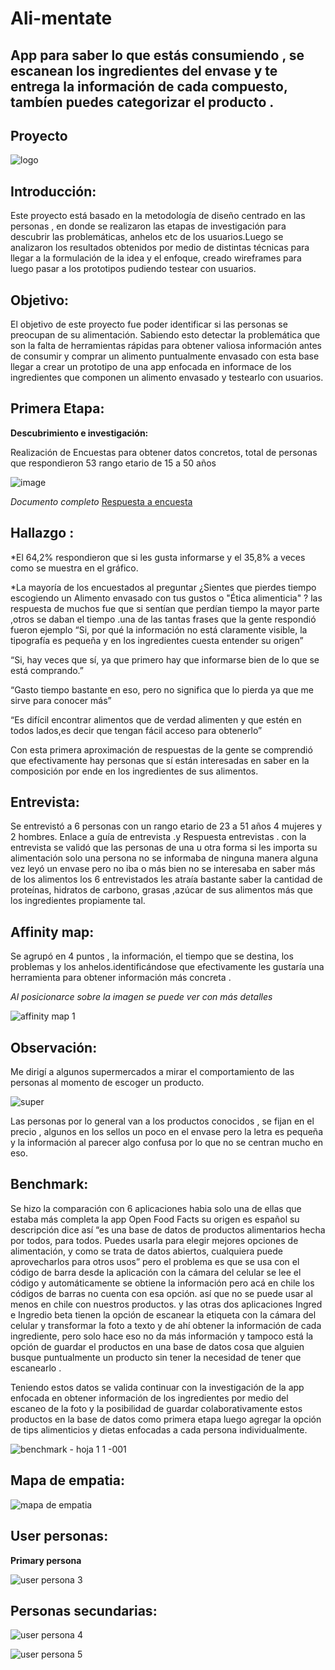 # Ali-mentate
App para saber lo que estás consumiendo , se escanean los ingredientes del envase y te entrega la información de cada compuesto, tambíen puedes categorizar el producto . 
----------------------------------------------------------------------------------------------------------------------------------------
## Proyecto

![logo](https://user-images.githubusercontent.com/32287185/37885967-8311f69e-308e-11e8-9e36-9fc7f3ab1d15.png)


## Introducción:

Este proyecto está basado en la metodología de diseño  centrado en las personas , en donde se realizaron las etapas de investigación para descubrir las problemáticas, anhelos etc de los usuarios.Luego se analizaron los resultados obtenidos por medio de distintas técnicas para llegar a la formulación de la idea y el enfoque, creado wireframes para luego pasar a los prototipos pudiendo testear con usuarios.

## Objetivo:

El objetivo de este proyecto fue poder identificar si las personas se preocupan de su alimentación. Sabiendo esto detectar la problemática que son la falta de herramientas rápidas para obtener valiosa información antes de consumir y comprar un alimento puntualmente envasado  con esta base llegar a crear un prototipo de una app enfocada en informace de los ingredientes que componen un alimento envasado y testearlo con usuarios.

## Primera Etapa:
 **Descubrimiento e investigación:**

Realización de Encuestas para obtener datos concretos, total de personas que respondieron 53 rango etario de 15 a 50 años 
 
![image](https://user-images.githubusercontent.com/32287185/37885853-de137ffa-308d-11e8-8cfd-37def5380289.png)

*Documento completo* [Respuesta a encuesta](https://drive.google.com/open?id=1LcauZIVhajTIeal0Ndt02apqwhlr7ARD33VJJu1Hc5Y)

## Hallazgo :

*El 64,2% respondieron que si les gusta informarse y el 35,8% a veces como se muestra en el gráfico.

*La mayoría de los encuestados al preguntar ¿Sientes que pierdes tiempo escogiendo un Alimento envasado con tus gustos o "Ética alimenticia" ? las respuesta de muchos fue que si sentían que perdían tiempo la mayor parte ,otros se daban el tiempo .una de las tantas frases que la gente respondió fueron  ejemplo 
“Si, por qué la información no está claramente visible, la tipografía es pequeña y en los ingredientes cuesta entender su origen”

“Si, hay veces que sí, ya que primero hay que informarse bien de lo que se está comprando.”

“Gasto tiempo bastante en eso, pero no significa que lo pierda ya que me sirve para conocer más”

“Es difícil encontrar alimentos que de verdad alimenten y que estén en todos lados,es decir que tengan fácil acceso para obtenerlo”


Con esta primera aproximación de respuestas de la gente se  comprendió que efectivamente hay personas que sí están interesadas en saber en la composición por ende en los  ingredientes de sus alimentos. 


## Entrevista:

Se entrevistó a 6 personas con un rango etario de 23 a 51 años 4 mujeres y 2 hombres. Enlace a guía de entrevista .y  Respuesta entrevistas .
con la entrevista se validó que las personas de una u otra forma si les importa su alimentación solo una persona no se informaba de ninguna manera alguna vez leyó un envase pero no iba o más bien no se interesaba en saber más de los alimentos  los 6 entrevistados les atraía bastante saber la cantidad de proteínas, hidratos de carbono, grasas ,azúcar de sus alimentos más que los ingredientes propiamente tal.

## Affinity map:

Se agrupó en 4 puntos , la información, el tiempo que se destina, los problemas y los anhelos.identificándose que efectivamente  les gustaría una herramienta para obtener información más concreta .

*Al posicionarce sobre la imagen se puede ver con más detalles*

![affinity map 1](https://user-images.githubusercontent.com/32287185/37947759-224f775c-3163-11e8-8a8a-f1b2a9e5a58c.jpg)

## Observación:
Me dirigí a algunos supermercados a mirar el comportamiento  de las personas al momento de escoger un producto.

![super](https://user-images.githubusercontent.com/32287185/37947983-3de6771c-3164-11e8-8203-6c788ebe12dc.jpg)

Las personas por lo general van a los productos conocidos , se fijan en el precio , algunos en los sellos un poco en el envase pero la letra es pequeña y la información al parecer algo confusa por lo que no se centran mucho en eso.


## Benchmark:

Se hizo la comparación con 6 aplicaciones habia solo una de ellas que estaba más completa la app Open Food Facts su origen es español su descripción dice así “es una base de datos de productos alimentarios hecha por todos, para todos.
Puedes usarla para elegir mejores opciones de alimentación, y como se trata de datos abiertos, cualquiera puede aprovecharlos para otros usos” pero el problema es que se usa con el código de barra desde la aplicación  con la cámara del celular se lee el código y automáticamente se obtiene la información pero acá en chile los códigos de barras no cuenta con esa opción. así que no se puede usar al menos en chile con nuestros productos.
y las otras dos aplicaciones Ingred e Ingredio beta tienen la opción de escanear la etiqueta con la cámara del celular y transformar la foto a texto y de ahí obtener la información de cada ingrediente, pero solo hace eso no da más información y tampoco está la opción de guardar el productos en una base de datos cosa que alguien busque puntualmente un producto sin tener la necesidad de tener que escanearlo  .
 
Teniendo estos datos se valida continuar con la investigación de la app enfocada en obtener información de los ingredientes por medio del escaneo de la foto y la posibilidad de  guardar colaborativamente estos productos en la base de datos como primera etapa luego agregar la opción de tips alimenticios y dietas enfocadas a cada persona individualmente. 

![benchmark - hoja 1 1 -001](https://user-images.githubusercontent.com/32287185/37948217-88285c40-3165-11e8-9c52-a45673ed4cb8.jpg)

## Mapa de empatia:

![mapa de empatia](https://user-images.githubusercontent.com/32287185/37948362-31c7aca6-3166-11e8-8655-b7af716619ca.jpg)

## User personas:
**Primary persona**

![user persona 3](https://user-images.githubusercontent.com/32287185/37948439-b270f86c-3166-11e8-88bb-902be1dd50da.jpg)

## Personas secundarias:

![user persona 4](https://user-images.githubusercontent.com/32287185/37948648-83a6af1c-3167-11e8-9059-df385e9e3e2d.jpg)

![user persona 5](https://user-images.githubusercontent.com/32287185/37948717-c320a5bc-3167-11e8-9764-817acb6584ab.jpg)


